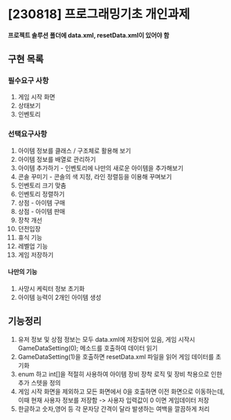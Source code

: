 # [230818] 프로그래밍기초 개인과제

#### 프로젝트 솔루션 폴더에 data.xml, resetData.xml이 있어야 함

## 구현 목록
### 필수요구 사항
1. 게임 시작 화면
2. 상태보기
3. 인벤토리

### 선택요구사항
1. 아이템 정보를 클래스 / 구조체로 활용해 보기
2. 아이템 정보를 배열로 관리하기
3. 아이템 추가하기 - 인벤토리에 나만의 새로운 아이템을 추가해보기
4. 콘솔 꾸미기 -  콘솔의 색 지정, 라인 정렬등을 이용해 꾸며보기
5. 인벤토리 크기 맞춤
6. 인벤토리 정렬하기
7. 상점 - 아이템 구매
8. 상점 - 아이템 판매
9. 장착 개선
10. 던전입장
11. 휴식 기능
12. 레벨업 기능
13. 게임 저장하기

#### 나만의 기능
1. 사망시 케릭터 정보 초기화
2. 아이템 능력이 2개인 아이템 생성
   
## 기능정리
1. 유저 정보 및 상점 정보는 모두 data.xml에 저장되어 있음, 게임 시작시 GameDataSetting(0); 메소드를 호출하여 데이터 읽기
2. GameDataSetting(1)을 호출하면 resetData.xml 파일을 읽어 게임 데이터를 초기화
3. enum 하고 int[]을 적절히 사용하여 아이템 장비 장착 로직 및 장비 착용으로 인한 추가 스텟을 정의
4. 게임 시작 화면을 제외하고 모든 화면에서 0을 호출하면 이전 화면으로 이동하는데, 이때 현재 사용자 정보를 저장함 -> 사용자 입력값이 0 이면 게임데이터 저장
5. 한글하고 숫자,영어 등 각 문자당 간격이 달라 발생하는 여백을 깔끔하게 처리
